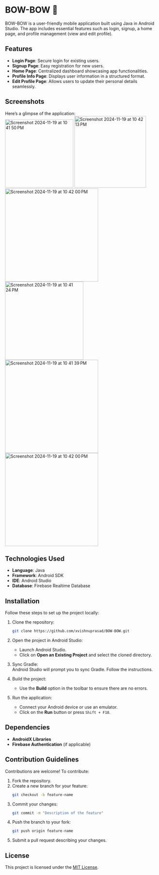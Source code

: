 
# BOW-BOW 🐾  

BOW-BOW is a user-friendly mobile application built using Java in Android Studio. The app includes essential features such as login, signup, a home page, and profile management (view and edit profile).  

## Features  

- **Login Page**: Secure login for existing users.  
- **Signup Page**: Easy registration for new users.  
- **Home Page**: Centralized dashboard showcasing app functionalities.  
- **Profile Info Page**: Displays user information in a structured format.  
- **Edit Profile Page**: Allows users to update their personal details seamlessly.  

## Screenshots  

Here’s a glimpse of the application:  
<img width="225" alt="Screenshot 2024-11-19 at 10 41 50 PM" src="https://github.com/user-attachments/assets/68eb1d5c-b012-4e1e-95af-95761190a8a7">
<img width="236" alt="Screenshot 2024-11-19 at 10 42 13 PM" src="https://github.com/user-attachments/assets/de727e44-5d22-4794-9084-11745f169aa2">
<img width="307" alt="Screenshot 2024-11-19 at 10 42 00 PM" src="https://github.com/user-attachments/assets/b95a6bfd-75ac-42da-b1bb-766f40cae0d6">
<img width="258" alt="Screenshot 2024-11-19 at 10 41 24 PM" src="https://github.com/user-attachments/assets/b058b842-62be-4d9c-9077-188b4210b669">
<img width="307" alt="Screenshot 2024-11-19 at 10 41 39 PM" src="https://github.com/user-attachments/assets/ad37a733-aacf-4d26-8e3e-3e78d87c748b">
<img width="307" alt="Screenshot 2024-11-19 at 10 42 00 PM" src="https://github.com/user-attachments/assets/03a4e4a6-4b06-4cd7-a3a1-57843aa26ca7">


## Technologies Used  

- **Language**: Java  
- **Framework**: Android SDK  
- **IDE**: Android Studio  
- **Database**: Firebase Realtime Database 

## Installation  

Follow these steps to set up the project locally:  

1. Clone the repository:  
   ```bash  
   git clone https://github.com/xvishnuprasad/BOW-BOW.git  
   ```  

2. Open the project in Android Studio:  
   - Launch Android Studio.  
   - Click on **Open an Existing Project** and select the cloned directory.  

3. Sync Gradle:  
   Android Studio will prompt you to sync Gradle. Follow the instructions.  

4. Build the project:  
   - Use the **Build** option in the toolbar to ensure there are no errors.  

5. Run the application:  
   - Connect your Android device or use an emulator.  
   - Click on the **Run** button or press `Shift + F10`.  

## Dependencies  

- **AndroidX Libraries**  
- **Firebase Authentication** (if applicable)  
 
## Contribution Guidelines  

Contributions are welcome! To contribute:  

1. Fork the repository.  
2. Create a new branch for your feature:  
   ```bash  
   git checkout -b feature-name  
   ```  
3. Commit your changes:  
   ```bash  
   git commit -m "Description of the feature"  
   ```  
4. Push the branch to your fork:  
   ```bash  
   git push origin feature-name  
   ```  
5. Submit a pull request describing your changes.  

## License  

This project is licensed under the [MIT License](LICENSE).  

